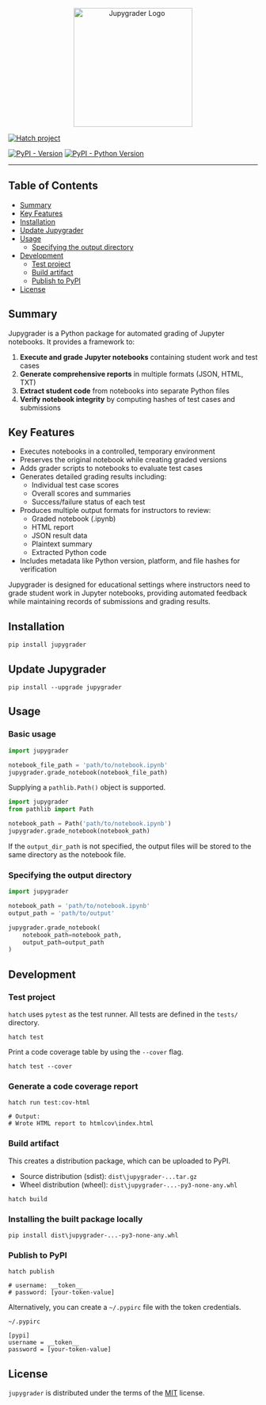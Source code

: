 <p align="center">
  <img src="https://github.com/subwaymatch/jupygrader/blob/main/docs/images/logo_jupygrader_with_text_240.png?raw=true" alt="Jupygrader Logo" width="240"/>
</p>

[![Hatch project](https://img.shields.io/badge/%F0%9F%A5%9A-Hatch-4051b5.svg)](https://github.com/pypa/hatch)

[![PyPI - Version](https://img.shields.io/pypi/v/jupygrader.svg)](https://pypi.org/project/jupygrader)
[![PyPI - Python Version](https://img.shields.io/pypi/pyversions/jupygrader.svg)](https://pypi.org/project/jupygrader)

---

## Table of Contents

- [Summary](#summary)
- [Key Features](#key-features)
- [Installation](#installation)
- [Update Jupygrader](#update-jupygrader)
- [Usage](#usage)
  - [Specifying the output directory](#specifying-the-output-directory)
- [Development](#development)
  - [Test project](#test-project)
  - [Build artifact](#build-artifact)
  - [Publish to PyPI](#publish-to-pypi)
- [License](#license)

## Summary

Jupygrader is a Python package for automated grading of Jupyter notebooks. It provides a framework to:

1. **Execute and grade Jupyter notebooks** containing student work and test cases
2. **Generate comprehensive reports** in multiple formats (JSON, HTML, TXT)
3. **Extract student code** from notebooks into separate Python files
4. **Verify notebook integrity** by computing hashes of test cases and submissions

## Key Features

- Executes notebooks in a controlled, temporary environment
- Preserves the original notebook while creating graded versions
- Adds grader scripts to notebooks to evaluate test cases
- Generates detailed grading results including:
  - Individual test case scores
  - Overall scores and summaries
  - Success/failure status of each test
- Produces multiple output formats for instructors to review:
  - Graded notebook (.ipynb)
  - HTML report
  - JSON result data
  - Plaintext summary
  - Extracted Python code
- Includes metadata like Python version, platform, and file hashes for verification

Jupygrader is designed for educational settings where instructors need to grade student work in Jupyter notebooks, providing automated feedback while maintaining records of submissions and grading results.

## Installation

```console
pip install jupygrader
```

## Update Jupygrader

```console
pip install --upgrade jupygrader
```

## Usage

### Basic usage

```python
import jupygrader

notebook_file_path = 'path/to/notebook.ipynb'
jupygrader.grade_notebook(notebook_file_path)
```

Supplying a `pathlib.Path()` object is supported.

```python
import jupygrader
from pathlib import Path

notebook_path = Path('path/to/notebook.ipynb')
jupygrader.grade_notebook(notebook_path)
```

If the `output_dir_path` is not specified, the output files will be stored to the same directory as the notebook file.

### Specifying the output directory

```python
import jupygrader

notebook_path = 'path/to/notebook.ipynb'
output_path = 'path/to/output'

jupygrader.grade_notebook(
    notebook_path=notebook_path,
    output_path=output_path
)
```

## Development

### Test project

`hatch` uses `pytest` as the test runner. All tests are defined in the `tests/` directory.

```console
hatch test
```

Print a code coverage table by using the `--cover` flag.

```console
hatch test --cover
```

### Generate a code coverage report

```console
hatch run test:cov-html

# Output:
# Wrote HTML report to htmlcov\index.html
```

### Build artifact

This creates a distribution package, which can be uploaded to PyPI.

- Source distribution (sdist): `dist\jupygrader-...tar.gz`
- Wheel distribution (wheel): `dist\jupygrader-...-py3-none-any.whl`

```console
hatch build
```

### Installing the built package locally

```console
pip install dist\jupygrader-...-py3-none-any.whl
```

### Publish to PyPI

```console
hatch publish

# username: __token__
# password: [your-token-value]
```

Alternatively, you can create a `~/.pypirc` file with the token credentials.

`~/.pypirc`

```plaintext
[pypi]
username = __token__
password = [your-token-value]
```

## License

`jupygrader` is distributed under the terms of the [MIT](https://spdx.org/licenses/MIT.html) license.

